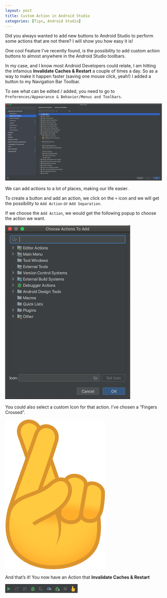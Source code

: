 ```yaml
---
layout: post
title: Custom Action in Android Studio
categories: [Tips, Android Studio]
---
```

Did you always wanted to add new buttons to Android Studio to perform some actions that are not there? I will show you how easy it is!

One cool Feature I’ve recently found, is the possibility to add custom action buttons to almost anywhere in the Android Studio toolbars.

In my case, and I know most Android Developers could relate, I am hitting the infamous **Invalidate Caches & Restart** a couple of times a day. So as a way to make it happen faster (saving one mouse click, yeah!) I added a button to my Navigation Bar Toolbar.

To see what can be edited / added, you need to go to `Preferences/Appearance & Behavior/Menus and Toolbars`.


![Menus and Toolbars](/images/Android_Studio_Actions_01.png)

We can add actions to a lot of places, making our life easier.

To create a button and add an action, we click on the `+` icon and we will get the possibility to `Add Action` or `Add Separation`. 

If we choose the `Add Action`, we would get the following popup to choose the action we want.

![Menus and Toolbars](/images/Android_Studio_Actions_02.png)

You could also select a custom Icon for that action. I've chosen a “Fingers Crossed”.

![Menus and Toolbars](/images/Android_Studio_Actions_03.png)

And that’s it! You now have an Action that **Invalidate Caches & Restart**

![Menus and Toolbars](/images/Android_Studio_Actions_04.png)